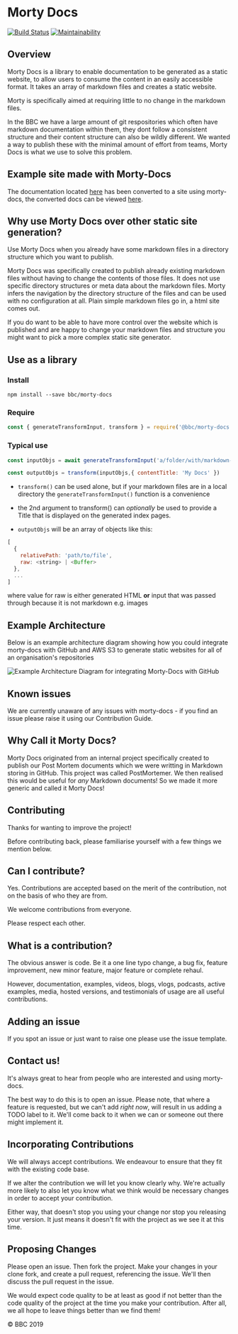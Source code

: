 # Morty Docs

[![Build Status](https://travis-ci.com/bbc/morty-docs.svg?branch=master)](https://travis-ci.com/bbc/morty-docs)
[![Maintainability](https://api.codeclimate.com/v1/badges/99927fb03004d8d44134/maintainability)](https://codeclimate.com/github/bbc/morty-docs/maintainability)

## Overview

Morty Docs is a library to enable documentation to be generated as a static
website, to allow users to consume the content in an easily accessible format.
It takes an array of markdown files and creates a static website.

Morty is specifically aimed at requiring little to no change in the markdown files.

In the BBC we have a large amount of git respositories which often have markdown documentation within them, they dont follow a consistent structure and their content structure can also be wildly different. We wanted a way to publish these with the minimal amount of effort from teams, Morty Docs is what we use to solve this problem.

## Example site made with Morty-Docs

The documentation located [here](https://github.com/bbc/lrud) has been converted to a site using morty-docs, the converted docs can be viewed [here](https://bbc.github.io/morty-docs/).

## Why use Morty Docs over other static site generation?

Use Morty Docs when you already have some markdown files in a directory structure which you want to publish.

Morty Docs was specifically created to publish already existing markdown files without having to change the contents of those files.
It does not use specific directory structures or meta data about the markdown files.
Morty infers the navigation by the directory structure of the files and can be used with no configuration at all.
Plain simple markdown files go in, a html site comes out.

If you do want to be able to have more control over the website which is published and are happy to change your markdown files and structure you might want to pick a more complex static site generator.

## Use as a library

### Install

`npm install --save bbc/morty-docs`

### Require

```javascript
const { generateTransformInput, transform } = require('@bbc/morty-docs')
```

### Typical use

```javascript
const inputObjs = await generateTransformInput('a/folder/with/markdown-files')

const outputObjs = transform(inputObjs,{ contentTitle: 'My Docs' })
```

- `transform()` can be used alone, but if your markdown files are in a local
directory the `generateTransformInput()` function is a convenience
- the 2nd argument to transform() can *optionally* be used to provide a Title
that is displayed on the generated index pages.

- `outputObjs` will be an array of objects like this:

``` javascript
[
  {
    relativePath: 'path/to/file',
    raw: <string> | <Buffer>
  },
  ...
]
```

where value for raw is either generated HTML **or** input that was passed
through because it is not markdown e.g. images

## Example Architecture

Below is an example architecture diagram showing how you could integrate morty-docs with GitHub and AWS S3 to generate static websites for all of an organisation's repositories

![Example Architecture Diagram for integrating Morty-Docs with GitHub](docs/morty-architecture-diagram.png)

## Known issues

We are currently unaware of any issues with morty-docs - if you find an issue
please raise it using our Contribution Guide.

## Why Call it Morty Docs?

Morty Docs originated from an internal project specifically created to publish
our Post Mortem documents which we were writting in Markdown storing in GitHub.
This project was called PostMortemer. We then realised this would be useful for
_any_ Markdown documents! So we made it more generic and called it Morty Docs!

## Contributing

Thanks for wanting to improve the project!

Before contributing back, please familiarise yourself with a few things
we mention below.

## Can I contribute?

Yes.  Contributions are accepted based on the merit of the contribution,
not on the basis of who they are from.

We welcome contributions from everyone.

Please respect each other.

## What is a contribution?

The obvious answer is code.  Be it a one line typo change, a bug fix,
feature improvement, new minor feature, major feature or complete rehaul.

However, documentation, examples, videos, blogs, vlogs, podcasts, active
examples, media, hosted versions, and testimonials of usage are all
useful contributions.

## Adding an issue

If you spot an issue or just want to raise one please use the issue template.

## Contact us!

It's always great to hear from people who are interested and
using morty-docs.

The best way to do this is to open an issue.  Please note, that where a
feature is requested, but we can't add *right now*, will result in us
adding a TODO label to it. We'll come back to it when we can or someone
out there might implement it.

## Incorporating Contributions

We will always accept contributions. We endeavour to ensure that they
fit with the existing code base.

If we alter the contribution we will let you know clearly why. We're
actually more likely to also let you know what we think would be
necessary changes in order to accept your contribution.

Either way, that doesn't stop you using your change nor stop you releasing
your version.  It just means it doesn't fit with the project as we see it
at this time.

## Proposing Changes

Please open an issue.  Then fork the project.  Make your changes in your
clone fork, and create a pull request, referencing the issue. We'll then
discuss the pull request in the issue.

We would expect code quality to be at least as good if not better than
the code quality of the project at the time you make your contribution.
After all, we all hope to leave things better than we find them!

© BBC 2019
